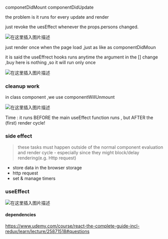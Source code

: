 componetDidMount
componentDidUpdate

the problem is it runs for every update and render 


just revoke the uesEffect whenever the props.persons changed.

![在这里插入图片描述](https://img-blog.csdnimg.cn/20210113115239675.png?x-oss-process=image/watermark,type_ZmFuZ3poZW5naGVpdGk,shadow_10,text_aHR0cHM6Ly9ibG9nLmNzZG4ubmV0L0FidWR1bGFfXw==,size_16,color_FFFFFF,t_70)



just render once when the page load ,just as like as componentDidMoun

it is said the useEffrect hooks runs anytime the argument in the [] change ,buy here is nothing ,so it will run only once

![在这里插入图片描述](https://img-blog.csdnimg.cn/20210113115501439.png?x-oss-process=image/watermark,type_ZmFuZ3poZW5naGVpdGk,shadow_10,text_aHR0cHM6Ly9ibG9nLmNzZG4ubmV0L0FidWR1bGFfXw==,size_16,color_FFFFFF,t_70)



### cleanup work 

in class component ,we use componentWillUnmount 

![在这里插入图片描述](https://img-blog.csdnimg.cn/20210113120253370.png?x-oss-process=image/watermark,type_ZmFuZ3poZW5naGVpdGk,shadow_10,text_aHR0cHM6Ly9ibG9nLmNzZG4ubmV0L0FidWR1bGFfXw==,size_16,color_FFFFFF,t_70)


Time : it runs BEFORE the main useEffect function runs , but AFTER the (first) render cycle!



### side effect

> these tasks must happen outside of the normal component evaluation and render cycle - especially since they might block/delay rendering(e.g. Http request)

- store data in the browser storage
- http request
- set & manage timers

### useEffect

![在这里插入图片描述](https://img-blog.csdnimg.cn/20210505091419427.png?x-oss-process=image/watermark,type_ZmFuZ3poZW5naGVpdGk,shadow_10,text_aHR0cHM6Ly9ibG9nLmNzZG4ubmV0L0FidWR1bGFfXw==,size_16,color_FFFFFF,t_70)

#### dependencies

https://www.udemy.com/course/react-the-complete-guide-incl-redux/learn/lecture/25871518#questions




